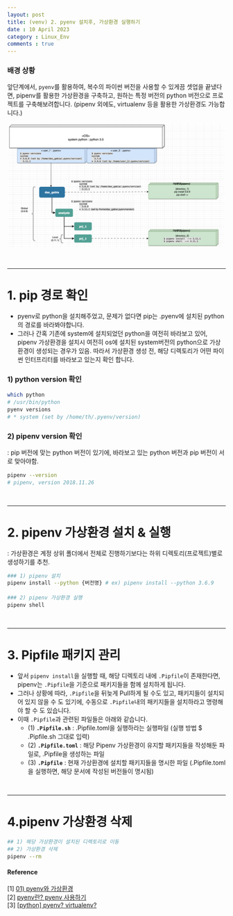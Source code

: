 ```yaml
---
layout: post
title: (venv) 2. pyenv 설치후, 가상환경 실행하기
date : 10 April 2023
category : Linux_Env
comments : true
---
```

### 배경 상황
앞단계에서, `pyenv`를 활용하여, 복수의 파이썬 버전을 사용할 수 있게끔 셋업을 끝냈다면,
pipenv를 활용한 가상환경을 구축하고, 원하는 특정 버전의 python 버전으로 프로젝트를 구축해보려합니다.
(pipenv 외에도,  virtualenv 등을 활용한 가상환경도 가능합니다.)


<center>  
<!-- <img src = '/assets/Linux_Env/pyenv_2/pyenv_2_pipenv_01.png' width = '80%'> <br>
pyenv & pipenv를 활용하여, 디렉토리별로 다른 환경 구축 -->

![Alt text](/assets/Linux_Env/pyenv_2/pyenv_2_pipenv_01.png)

</center>



<br>

---

# 1. pip 경로 확인
 - pyenv로 python을 설치해주었고, 문제가 없다면 pip는 .pyenv에 설치된 python의 경로를 바라봐야합니다. 
 - 그러나 간혹 기존에 system에 설치되었던 python을 여전히 바라보고 있어, pipenv 가상환경을 설치시 여전히 os에 설치된 system버전의 python으로 가상환경이 생성되는 경우가 있음. 따라서 가상환경 생성 전, 해당 디렉토리가 어떤 파이썬 인터프리터를 바라보고 있는지 확인 합니다.

### 1) python version 확인
```sh
which python
# /usr/bin/python
pyenv versions 
# * system (set by /home/th/.pyenv/version)
```

### 2) pipenv version 확인
 : pip 버전에 맞는 python 버전이 있기에, 바라보고 있는 python 버전과 pip 버전이 서로 맞아야함.
```sh
pipenv --version
# pipenv, version 2018.11.26
```

<br>

---

# 2. pipenv 가상환경 설치 & 실행
 : 가상환경은 계정 상위 폴더에서 전체로 진행하기보다는 하위 디렉토리(프로젝트)별로 생성하기를 추천.
```sh
### 1) pipenv 설치
pipenv install --python {버전명} # ex) pipenv install --python 3.6.9 

### 2) pipenv 가상환경 실행
pipenv shell
```

<br>  

---
# 3. Pipfile 패키지 관리
 - 앞서 `pipenv install`을 실행할 때, 해당 디렉토리 내에 `.Pipfile`이 존재한다면, pipenv는 `.Pipfile`을 기준으로 패키지들을 함께 설치하게 됩니다.
 - 그러나 상황에 따라, `.Pipfile`을 뒤늦게 Pull하게 될 수도 있고, 패키지들이 설치되어 있지 않을 수 도 있기에, 수동으로 `.Pipfile`내의 패키지들을 설치하라고 명령해야 할 수 도 있습니다.
  - 이때 `.Pipfile`과 관련된 파일들은 아래와 같습니다.
    * (1) **`.Pipfile.sh`** : .Pipfile.toml을 실행하라는 실행파일 (실행 방법 $ .Pipfile.sh 그대로 입력)
    * (2) **`.Pipfile.toml`** : 해당 Pipenv 가상환경이 유지할 패키지들을 작성해둔 파일로, .Pipfile을 생성하는 파일
    * (3) **`.Pipfile`** : 현재 가상환경에 설치할 패키지들을 명시한 파일 (.Pipfile.toml을 실행하면, 해당 문서에 작성된 버전들이 명시됨)

<br>  

---
# 4.pipenv 가상환경 삭제
```sh
## 1) 해당 가상환경이 설치된 디렉토리로 이동
## 2) 가상환경 삭제
pipenv --rm
```



#### Reference
[1] [01) pyenv와 가상환경](https://wikidocs.net/10936)  
[2] [pyenv란? pyenv 사용하기](https://scshim.tistory.com/602)  
[3] [[python] pyenv? virtualenv?](https://velog.io/@ryu_log/pyenv-virtualenv)